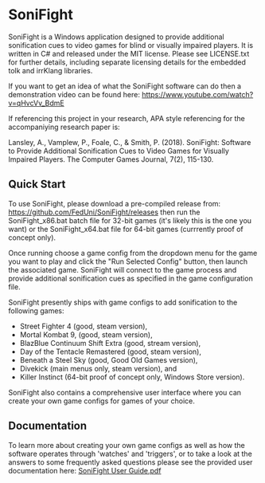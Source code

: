 # SoniFight #

SoniFight is a Windows application designed to provide additional sonification cues to video games for blind or visually impaired players. It is written in C# and released under the MIT license. Please see LICENSE.txt for further details, including separate licensing details for the embedded tolk and irrKlang libraries.

If you want to get an idea of what the SoniFight software can do then a demonstration video can be found here: https://www.youtube.com/watch?v=qHvcVv_BdmE

If referencing this project in your research, APA style referencing for the accompaniying research paper is:

Lansley, A., Vamplew, P., Foale, C., & Smith, P. (2018). SoniFight: Software to Provide Additional Sonification Cues to Video Games for Visually Impaired Players. The Computer Games Journal, 7(2), 115-130.

## Quick Start ##

To use SoniFight, please download a pre-compiled release from: https://github.com/FedUni/SoniFight/releases then run the SoniFight_x86.bat batch file for 32-bit games (it's likely this is the one you want) or the SoniFight_x64.bat file for 64-bit games (currrently proof of concept only).

Once running choose a game config from the dropdown menu for the game you want to play and click the "Run Selected Config" button, then launch the associated game. SoniFight will connect to the game process and provide additional sonification cues as specified in the game configuration file.

SoniFight presently ships with game configs to add sonification to the following games:
- Street Fighter 4 (good, steam version),
- Mortal Kombat 9, (good, steam version),
- BlazBlue Continuum Shift Extra (good, stream version),
- Day of the Tentacle Remastered (good, steam version),
- Beneath a Steel Sky (good, Good Old Games version),
- Divekick (main menus only, steam version), and
- Killer Instinct (64-bit proof of concept only, Windows Store version).

SoniFight also contains a comprehensive user interface where you can create your own game configs for games of your choice.

## Documentation ##

To learn more about creating your own game configs as well as how the software operates through 'watches' and 'triggers', or to take a look at the answers to some frequently asked questions please see the provided user documentation here: [SoniFight User Guide.pdf](https://github.com/FedUni/SoniFight/blob/master/Documentation/SoniFight_User_Guide.pdf)
